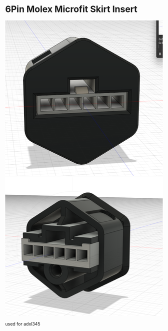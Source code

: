 # 6Pin Molex Microfit Skirt Insert

![1](https://github.com/Minsekt/moronvods/blob/main/6Pin_Molex_Skirt_insert/images/2022-04-16T23_17_50.png)
![2](https://github.com/Minsekt/moronvods/blob/main/6Pin_Molex_Skirt_insert/images/2022-04-16T23_17_45.png)

used for adxl345

